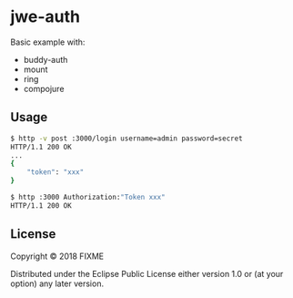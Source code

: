 # jwe-auth

Basic example with:
- buddy-auth
- mount
- ring
- compojure

## Usage
```sh
$ http -v post :3000/login username=admin password=secret
HTTP/1.1 200 OK
...
{
    "token": "xxx"
}

$ http :3000 Authorization:"Token xxx"
HTTP/1.1 200 OK
```
## License

Copyright © 2018 FIXME

Distributed under the Eclipse Public License either version 1.0 or (at
your option) any later version.
